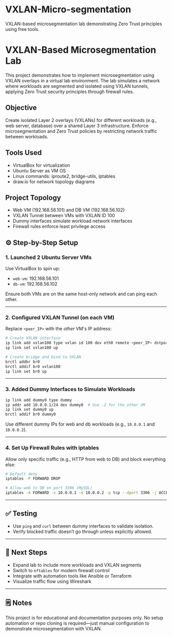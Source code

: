 # VXLAN-Micro-segmentation
VXLAN-based microsegmentation lab demonstrating Zero Trust principles using free tools.
# VXLAN-Based Microsegmentation Lab

This project demonstrates how to implement microsegmentation using VXLAN overlays in a virtual lab environment. The lab simulates a network where workloads are segmented and isolated using VXLAN tunnels, applying Zero Trust security principles through firewall rules.

## Objective

Create isolated Layer 2 overlays (VXLANs) for different workloads (e.g., web server, database) over a shared Layer 3 infrastructure. Enforce microsegmentation and Zero Trust policies by restricting network traffic between workloads.

## Tools Used

- VirtualBox for virtualization
- Ubuntu Server as VM OS
- Linux commands: iproute2, bridge-utils, iptables
- draw.io for network topology diagrams

## Project Topology

- Web VM (192.168.56.101) and DB VM (192.168.56.102)
- VXLAN Tunnel between VMs with VXLAN ID 100
- Dummy interfaces simulate workload network interfaces
- Firewall rules enforce least privilege access

## ⚙️ Step-by-Step Setup

### 1. Launched 2 Ubuntu Server VMs

Use VirtualBox to spin up:
- `web-vm`: 192.168.56.101  
- `db-vm`: 192.168.56.102  

Ensure both VMs are on the same host-only network and can ping each other.

---

### 2. Configured VXLAN Tunnel (on **each** VM)

Replace `<peer_IP>` with the *other* VM's IP address:

```bash
# Create VXLAN interface
ip link add vxlan100 type vxlan id 100 dev eth0 remote <peer_IP> dstport 4789
ip link set vxlan100 up

# Create bridge and bind to VXLAN
brctl addbr br0
brctl addif br0 vxlan100
ip link set br0 up
```

---

### 3. Added Dummy Interfaces to Simulate Workloads

```bash
ip link add dummy0 type dummy
ip addr add 10.0.0.1/24 dev dummy0  # Use .2 for the other VM
ip link set dummy0 up
brctl addif br0 dummy0
```

Use different dummy IPs for web and db workloads (e.g., `10.0.0.1` and `10.0.0.2`).

---

### 4. Set Up Firewall Rules with iptables

Allow only specific traffic (e.g., HTTP from web to DB) and block everything else:

```bash
# Default deny
iptables -P FORWARD DROP

# Allow web to DB on port 3306 (MySQL)
iptables -A FORWARD -s 10.0.0.1 -d 10.0.0.2 -p tcp --dport 3306 -j ACCEPT
```

---

## ✅ Testing

- Use `ping` and `curl` between dummy interfaces to validate isolation.
- Verify blocked traffic doesn’t go through unless explicitly allowed.

---

## 🚀 Next Steps

- Expand lab to include more workloads and VXLAN segments  
- Switch to `nftables` for modern firewall control  
- Integrate with automation tools like Ansible or Terraform  
- Visualize traffic flow using Wireshark  

---

## 🗒️ Notes

This project is for educational and documentation purposes only. No setup automation or repo cloning is required—just manual configuration to demonstrate microsegmentation with VXLAN.
